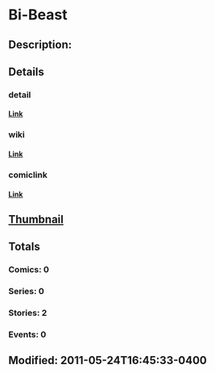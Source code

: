 # Bi-Beast
## Description: 
## Details
### detail
#### [Link](http://marvel.com/characters/261/bi-beast?utm_campaign=apiRef&utm_source=225578a89fc76f3d20fbffda5d17a88d)
### wiki
#### [Link](http://marvel.com/universe/Bi-Beast?utm_campaign=apiRef&utm_source=225578a89fc76f3d20fbffda5d17a88d)
### comiclink
#### [Link](http://marvel.com/comics/characters/1011296/bi-beast?utm_campaign=apiRef&utm_source=225578a89fc76f3d20fbffda5d17a88d)
## [Thumbnail](http://i.annihil.us/u/prod/marvel/i/mg/b/40/image_not_available.jpg)
## Totals
### Comics: 0
### Series: 0
### Stories: 2
### Events: 0
## Modified: 2011-05-24T16:45:33-0400